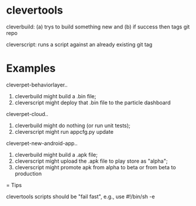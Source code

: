 # clevertools

cleverbuild: (a) trys to build something new and (b) if success then tags git repo

cleverscript: runs a script against an already existing git tag

# Examples

cleverpet-behaviorlayer..

1. cleverbuild might build a .bin file;
2. cleverscript might deploy that .bin file to the particle dashboard

cleverpet-cloud..

1. cleverbuild might do nothing (or run unit tests);
2. cleverscript might run appcfg.py update

cleverpet-new-android-app..

1. cleverbuild might build a .apk file;
2. cleverscript might upload the .apk file to play store as "alpha";
3. cleverscript might promote apk from alpha to beta or from beta to production

= Tips

clevertools scripts should be "fail fast", e.g., use #!/bin/sh -e
